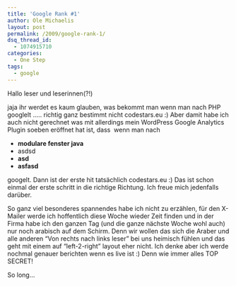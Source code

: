 ```yaml
---
title: 'Google Rank #1'
author: Ole Michaelis
layout: post
permalink: /2009/google-rank-1/
dsq_thread_id:
  - 1074915710
categories:
  - One Step
tags:
  - google
---
```


Hallo leser und leserinnen(?!)

jaja ihr werdet es kaum glauben, was bekommt man wenn man nach PHP googlelt ….. richtig ganz bestimmt nicht codestars.eu :) Aber damit habe ich auch nicht gerechnet was mit allerdings mein WordPress Google Analytics Plugin soeben eröffnet hat ist, dass  wenn man nach

* **modulare fenster java**
* asdsd
* **asd**
* **asfasd**

googelt. Dann ist der erste hit tatsächlich codestars.eu :) Das ist schon einmal der erste schritt in die richtige Richtung. Ich freue mich jedenfalls darüber.

So ganz viel besonderes spannendes habe ich nicht zu erzählen, für den X-Mailer werde ich hoffentlich diese Woche wieder Zeit finden und in der Firma habe ich den ganzen Tag (und die ganze nächste Woche wohl auch) nur noch arabisch auf dem Schirm. Denn wir wollen das sich die Araber und alle anderen “Von rechts nach links leser” bei uns heimisch fühlen und das geht mit einem auf “left-2-right” layout eher nicht. Ich denke aber ich werde nochmal genauer berichten wenn es live ist :) Denn wie immer alles TOP SECRET!

So long…
